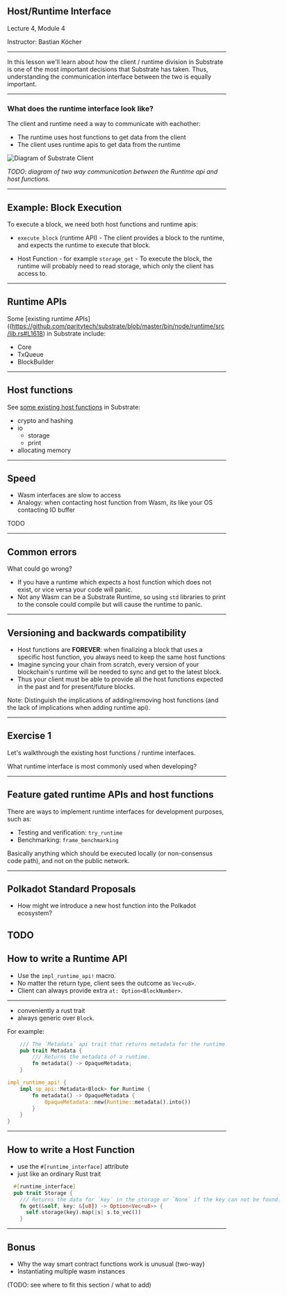 ## Host/Runtime Interface

Lecture 4, Module 4

Instructor: Bastian Köcher 

---- 

In this lesson we'll learn about how the client / runtime division in Substrate is one of the most important decisions that Substrate has taken. 
Thus, understanding the communication interface between the two is equally important.

---
### What does the runtime interface look like?
<div class="left">
The client and runtime need a way to communicate with eachother:

* The runtime uses host functions to get data from the client
* The client uses runtime apis to get data from the runtime
</div>

  ![Diagram of Substrate Client](http://placehold.jp/150x150.png)

  _TODO: diagram of two way communication between the Runtime api and host functions._

---
## Example: Block Execution

To execute a block, we need both host functions and runtime apis:

* `execute_block` (runtime API) - The client provides a block to the runtime, and expects the runtime
  to execute that block.

* Host Function - for example `storage_get` - To execute the block, the runtime will probably need to read
  storage, which only the client has access to.

---

## Runtime APIs

Some [existing runtime APIs]((https://github.com/paritytech/substrate/blob/master/bin/node/runtime/src/lib.rs#L1618) in Substrate include:

* Core
* TxQueue
* BlockBuilder

---

## Host functions

See [some existing host functions](https://github.com/paritytech/substrate/blob/master/primitives/io/src/lib.rs) in Substrate:

* crypto and hashing
* io
    * storage
    * print
* allocating memory

---

## Speed

* Wasm interfaces are slow to access
* Analogy: when contacting host function from Wasm, its like your OS contacting IO buffer

TODO

---

## Common errors

What could go wrong?

* If you have a runtime which expects a host function which does not exist, or vice versa your code will panic.
* Not any Wasm can be a Substrate Runtime, so using `std` libraries to print to the console could compile but will cause the runtime to panic.

---
## Versioning and backwards compatibility

* Host functions are **FOREVER**: when finalizing a block that uses a specific host function, you always
  need to keep the same host functions
* Imagine syncing your chain from scratch, every version of your blockchain's runtime will be needed
  to sync and get to the latest block.
* Thus your client must be able to provide all the host functions expected in the past and for
  present/future blocks.

Note: Distinguish the implications of adding/removing host functions (and the lack of implications when adding runtime api).

--- 
## Exercise 1

Let's walkthrough the existing host functions / runtime interfaces.

What runtime interface is most commonly used when developing?

---
## Feature gated runtime APIs and host functions

There are ways to implement runtime interfaces for development purposes, such as:
* Testing and verification: `try_runtime`
* Benchmarking: `frame_benchmarking`

Basically anything which should be executed locally (or non-consensus code path), and not on the public network.

---
## Polkadot Standard Proposals

* How might we introduce a new host function into the Polkadot ecosystem?

TODO
---

## How to write a Runtime API

* Use the `impl_runtime_api!` macro.
* No matter the return type, client sees the outcome as `Vec<u8>`.
* Client can always provide extra `at: Option<BlockNumber>`.

---

<div class="left">

* conveniently a rust trait
* always generic over `Block`.

</div>

<div class="right">

For example: 

```rust
	/// The `Metadata` api trait that returns metadata for the runtime.
	pub trait Metadata {
		/// Returns the metadata of a runtime.
		fn metadata() -> OpaqueMetadata;
	}
```

```rust
impl_runtime_api! {
	impl sp_api::Metadata<Block> for Runtime {
		fn metadata() -> OpaqueMetadata {
			OpaqueMetadata::new(Runtime::metadata().into())
		}
	}
}
```

</div> 

---
## How to write a Host Function

<div class="left">

* use the `#[runtime_interface]` attribute
* just like an ordinary Rust trait

</div>

<div class="right>

For example:

```rust
  #[runtime_interface]
  pub trait Storage {
    /// Returns the data for `key` in the storage or `None` if the key can not be found.
    fn get(&self, key: &[u8]) -> Option<Vec<u8>> {
      self.storage(key).map(|s| s.to_vec())
    }
```
</div>

---

## Bonus

* Why the way smart contract functions work is unusual (two-way)
* Instantiating multiple wasm instances

(TODO: see where to fit this section / what to add)